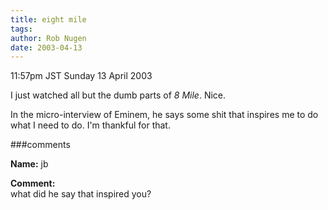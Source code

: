 ```yaml
---
title: eight mile
tags: 
author: Rob Nugen
date: 2003-04-13
---
```


<p class=date>11:57pm JST Sunday 13 April 2003</p>

<p>I just watched all but the dumb parts of <em>8 Mile</em>.
Nice.</p>

<p>In the micro-interview of Eminem, he says some shit that inspires
me to do what I need to do.  I'm thankful for that.</p>


###comments


<p><b>Name:</b> jb

<p><b>Comment:</b>
<br>what did he say that inspired you?

